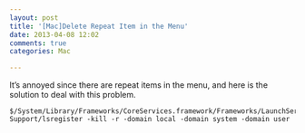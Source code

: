 ```yaml
---
layout: post
title: '[Mac]Delete Repeat Item in the Menu'
date: 2013-04-08 12:02
comments: true
categories: Mac

---
```


It’s annoyed since there are repeat items in the menu, and here is the solution to deal with this problem.

<pre><code>$/System/Library/Frameworks/CoreServices.framework/Frameworks/LaunchServices.framework/
Support/lsregister -kill -r -domain local -domain system -domain user
</pre></code>  
  
